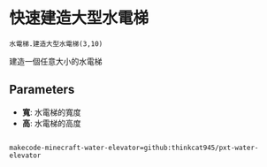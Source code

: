 # 快速建造大型水電梯

```sig
水電梯.建造大型水電梯(3,10)
```

建造一個任意大小的水電梯

## Parameters

* **寬**: 水電梯的寬度
* **高**: 水電梯的高度

```package

makecode-minecraft-water-elevator=github:thinkcat945/pxt-water-elevator
```
